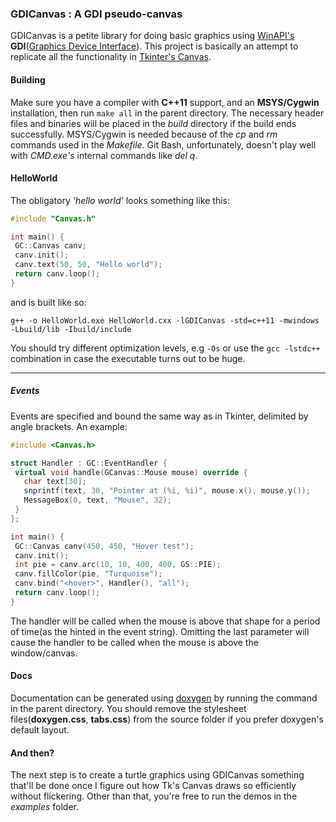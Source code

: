 ### GDICanvas : A GDI pseudo-canvas
GDICanvas is a petite library for doing basic graphics using  [WinAPI's][1] **GDI**([Graphics Device Interface][2]).
This project is basically an attempt to replicate all the functionality in [Tkinter's Canvas][3].

#### Building

Make sure you have a compiler with **C++11** support, and an **MSYS/Cygwin** installation,
then run `make all` in the parent directory.
The necessary header files and binaries will be placed in the *build*
directory if the build ends successfully.
MSYS/Cygwin is needed because of the *cp* and *rm* commands used in the *Makefile*.
Git Bash, unfortunately, doesn't play well with *CMD.exe's* internal commands like *del q*.

#### HelloWorld
The obligatory *'hello world'* looks something like this:

```C++
#include "Canvas.h"

int main() {
 GC::Canvas canv;
 canv.init();
 canv.text(50, 50, "Hello world");
 return canv.loop();
}
```

and is built like so:

    g++ -o HelloWorld.exe HelloWorld.cxx -lGDICanvas -std=c++11 -mwindows -Lbuild/lib -Ibuild/include

You should try different optimization levels, e.g `-Os` or use the `gcc -lstdc++`
combination in case the executable turns out to be huge.

_____

##### Events
Events are specified and bound the same way as in Tkinter, delimited by angle
brackets. An example:

```C++
#include <Canvas.h>

struct Handler : GC::EventHandler {
 virtual void handle(GCanvas::Mouse mouse) override {
   char text[30];
   snprintf(text, 30, "Pointer at (%i, %i)", mouse.x(), mouse.y());
   MessageBox(0, text, "Mouse", 32);
 }
};

int main() {
 GC::Canvas canv(450, 450, "Hover test");
 canv.init();
 int pie = canv.arc(10, 10, 400, 400, GS::PIE);
 canv.fillColor(pie, "Turquoise");
 canv.bind("<hover>", Handler(), "all");
 return canv.loop();
}

```

The handler will be called when the mouse is above that shape for a period of
time(as the hinted in the event string). Omitting the last parameter will cause
the handler to be called when the mouse is above the window/canvas.

#### Docs
Documentation can be generated using [doxygen](http://www.doxygen.org/index.html)
by running the command in the parent directory.
You should remove the stylesheet files(**doxygen.css**, **tabs.css**) from the
source folder if you prefer doxygen's default layout.

#### And then?
The next step is to create a turtle graphics using GDICanvas something that'll be
done once I figure out how Tk's Canvas draws so efficiently without flickering.
Other than that, you're free to run the demos in the *examples* folder.

[1]: http://msdn.microsoft.com/en-us/library/ff818516.aspx
[2]: http://msdn.microsoft.com/en-us/library/windows/desktop/dd145203.aspx
[3]: http://www.effbot.org/tkinterbook/canvas.htm

